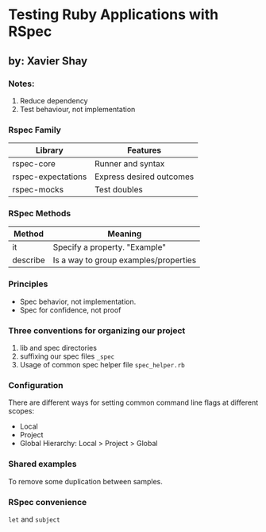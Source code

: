 # Testing Ruby Applications with RSpec
## by: Xavier Shay

### Notes:

1. Reduce dependency
2. Test behaviour, not implementation

### Rspec Family

Library | Features
--------|---------
rspec-core | Runner and syntax
rspec-expectations| Express desired outcomes
rspec-mocks | Test doubles

### RSpec Methods

Method | Meaning
-------|---------
it | Specify a property. "Example"
describe | Is a way to group examples/properties

### Principles
* Spec behavior, not implementation.
* Spec for confidence, not proof

### Three conventions for organizing our project
1. lib and spec directories
2. suffixing our spec files `_spec`
3. Usage of common spec helper file `spec_helper.rb`

### Configuration
There are different ways for setting common command line flags at different scopes:
- Local
- Project
- Global
Hierarchy: Local > Project > Global

### Shared examples
To remove some duplication between samples.

### RSpec convenience
`let` and `subject`

